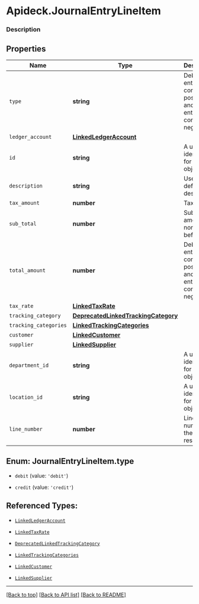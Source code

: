 # Apideck.JournalEntryLineItem

### Description

## Properties
Name | Type | Description | Notes
------------ | ------------- | ------------- | -------------
`type` | **string** | Debit entries are considered positive, and credit entries are considered negative. | 
`ledger_account` | [**LinkedLedgerAccount**](LinkedLedgerAccount.md) |  | 
`id` | **string** | A unique identifier for an object. | [optional] 
`description` | **string** | User defined description | [optional] 
`tax_amount` | **number** | Tax amount | [optional] 
`sub_total` | **number** | Sub-total amount, normally before tax. | [optional] 
`total_amount` | **number** | Debit entries are considered positive, and credit entries are considered negative. | [optional] 
`tax_rate` | [**LinkedTaxRate**](LinkedTaxRate.md) |  | [optional] 
`tracking_category` | [**DeprecatedLinkedTrackingCategory**](DeprecatedLinkedTrackingCategory.md) |  | [optional] 
`tracking_categories` | [**LinkedTrackingCategories**](LinkedTrackingCategories.md) |  | [optional] 
`customer` | [**LinkedCustomer**](LinkedCustomer.md) |  | [optional] 
`supplier` | [**LinkedSupplier**](LinkedSupplier.md) |  | [optional] 
`department_id` | **string** | A unique identifier for an object. | [optional] 
`location_id` | **string** | A unique identifier for an object. | [optional] 
`line_number` | **number** | Line number of the resource | [optional] 





<a name="JournalEntryLineItemType"></a>
## Enum: JournalEntryLineItem.type


* `debit` (value: `'debit'`)

* `credit` (value: `'credit'`)




## Referenced Types:

* [`LinkedLedgerAccount`](LinkedLedgerAccount.md)





* [`LinkedTaxRate`](LinkedTaxRate.md)
* [`DeprecatedLinkedTrackingCategory`](DeprecatedLinkedTrackingCategory.md)
* [`LinkedTrackingCategories`](LinkedTrackingCategories.md)
* [`LinkedCustomer`](LinkedCustomer.md)
* [`LinkedSupplier`](LinkedSupplier.md)




---

[[Back to top]](#) [[Back to API list]](../../../../README.md#documentation-for-api-endpoints) [[Back to README]](../../../../README.md)


